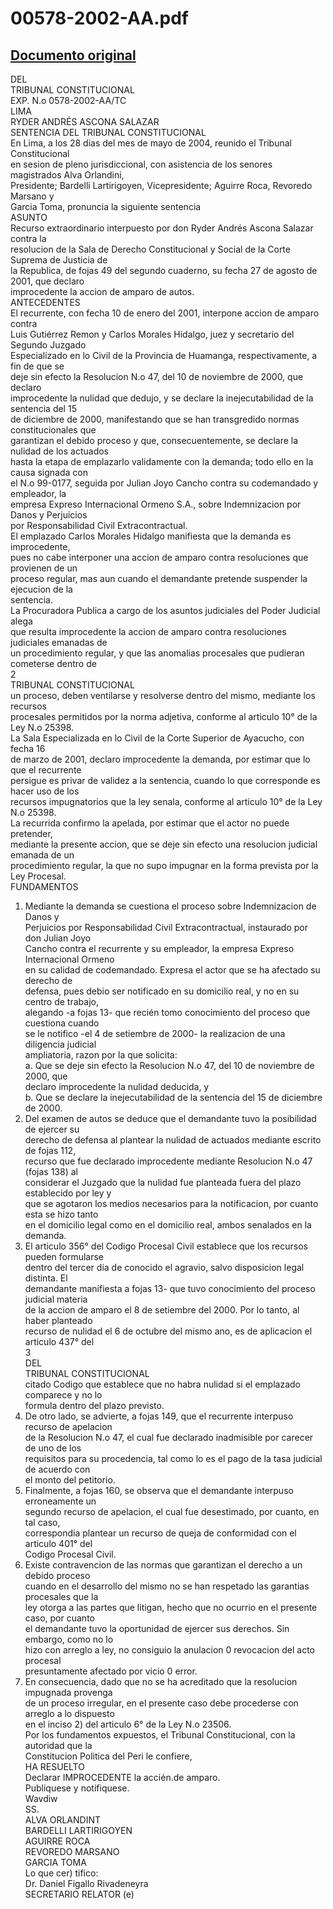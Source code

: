 
00578-2002-AA.pdf
=================
  
[Documento original](https://tc.gob.pe/jurisprudencia/2004/00578-2002-AA.pdf)  
---  
DEL  
TRIBUNAL CONSTITUCIONAL  
EXP. N.o 0578-2002-AA/TC  
LIMA  
RYDER ANDRÉS ASCONA SALAZAR  
SENTENCIA DEL TRIBUNAL CONSTITUCIONAL  
En Lima, a los 28 dias del mes de mayo de 2004, reunido el Tribunal Constitucional  
en sesion de pleno jurisdiccional, con asistencia de los senores magistrados Alva Orlandini,  
Presidente; Bardelli Lartirigoyen, Vicepresidente; Aguirre Roca, Revoredo Marsano y  
Garcia Toma, pronuncia la siguiente sentencia  
ASUNTO  
Recurso extraordinario interpuesto por don Ryder Andrés Ascona Salazar contra la  
resolucion de la Sala de Derecho Constitucional y Social de la Corte Suprema de Justicia de  
la Republica, de fojas 49 del segundo cuaderno, su fecha 27 de agosto de 2001, que declaro  
improcedente la accion de amparo de autos.  
ANTECEDENTES  
El recurrente, con fecha 10 de enero del 2001, interpone accion de amparo contra  
Luis Gutiérrez Remon y Carlos Morales Hidalgo, juez y secretario del Segundo Juzgado  
Especializado en lo Civil de la Provincia de Huamanga, respectivamente, a fin de que se  
deje sin efecto la Resolucion N.o 47, del 10 de noviembre de 2000, que declaro  
improcedente la nulidad que dedujo, y se declare la inejecutabilidad de la sentencia del 15  
de diciembre de 2000, manifestando que se han transgredido normas constitucionales que  
garantizan el debido proceso y que, consecuentemente, se declare la nulidad de los actuados  
hasta la etapa de emplazarlo validamente con la demanda; todo ello en la causa signada con  
el N.o 99-0177, seguida por Julian Joyo Cancho contra su codemandado y empleador, la  
empresa Expreso Internacional Ormeno S.A., sobre Indemnizacion por Danos y Perjuicios  
por Responsabilidad Civil Extracontractual.  
El emplazado Carlos Morales Hidalgo manifiesta que la demanda es improcedente,  
pues no cabe interponer una accion de amparo contra resoluciones que provienen de un  
proceso regular, mas aun cuando el demandante pretende suspender la ejecucion de la  
sentencia.  
La Procuradora Publica a cargo de los asuntos judiciales del Poder Judicial alega  
que resulta improcedente la accion de amparo contra resoluciones judiciales emanadas de  
un procedimiento regular, y que las anomalias procesales que pudieran cometerse dentro de  
2  
TRIBUNAL CONSTITUCIONAL  
un proceso, deben ventilarse y resolverse dentro del mismo, mediante los recursos  
procesales permitidos por la norma adjetiva, conforme al articulo 10° de la Ley N.o 25398.  
La Sala Especializada en lo Civil de la Corte Superior de Ayacucho, con fecha 16  
de marzo de 2001, declaro improcedente la demanda, por estimar que lo que el recurrente  
persigue es privar de validez a la sentencia, cuando lo que corresponde es hacer uso de los  
recursos impugnatorios que la ley senala, conforme al articulo 10° de la Ley N.o 25398.  
La recurrida confirmo la apelada, por estimar que el actor no puede pretender,  
mediante la presente accion, que se deje sin efecto una resolucion judicial emanada de un  
procedimiento regular, la que no supo impugnar en la forma prevista por la Ley Procesal.  
FUNDAMENTOS  
1. Mediante la demanda se cuestiona el proceso sobre Indemnizacion de Danos y  
Perjuicios por Responsabilidad Civil Extracontractual, instaurado por don Julian Joyo  
Cancho contra el recurrente y su empleador, la empresa Expreso Internacional Ormeno  
en su calidad de codemandado. Expresa el actor que se ha afectado su derecho de  
defensa, pues debio ser notificado en su domicilio real, y no en su centro de trabajo,  
alegando -a fojas 13- que recién tomo conocimiento del proceso que cuestiona cuando  
se le notifico -el 4 de setiembre de 2000- la realizacion de una diligencia judicial  
ampliatoria, razon por la que solicita:  
a. Que se deje sin efecto la Resolucion N.o 47, del 10 de noviembre de 2000, que  
declaro improcedente la nulidad deducida, y  
b. Que se declare la inejecutabilidad de la sentencia del 15 de diciembre de 2000.  
2. Del examen de autos se deduce que el demandante tuvo la posibilidad de ejercer su  
derecho de defensa al plantear la nulidad de actuados mediante escrito de fojas 112,  
recurso que fue declarado improcedente mediante Resolucion N.o 47 (fojas 138) al  
considerar el Juzgado que la nulidad fue planteada fuera del plazo establecido por ley y  
que se agotaron los medios necesarios para la notificacion, por cuanto esta se hizo tanto  
en el domicilio legal como en el domicilio real, ambos senalados en la demanda.  
3. El articulo 356° del Codigo Procesal Civil establece que los recursos pueden formularse  
dentro del tercer dia de conocido el agravio, salvo disposicion legal distinta. El  
demandante manifiesta a fojas 13- que tuvo conocimiento del proceso judicial materia  
de la accion de amparo el 8 de setiembre del 2000. Por lo tanto, al haber planteado  
recurso de nulidad el 6 de octubre del mismo ano, es de aplicacion el articulo 437° del  
3  
DEL  
TRIBUNAL CONSTITUCIONAL  
citado Codigo que establece que no habra nulidad si el emplazado comparece y no lo  
formula dentro del plazo previsto.  
4. De otro lado, se advierte, a fojas 149, que el recurrente interpuso recurso de apelacion  
de la Resolucion N.o 47, el cual fue declarado inadmisible por carecer de uno de los  
requisitos para su procedencia, tal como lo es el pago de la tasa judicial de acuerdo con  
el monto del petitorio.  
5. Finalmente, a fojas 160, se observa que el demandante interpuso erroneamente un  
segundo recurso de apelacion, el cual fue desestimado, por cuanto, en tal caso,  
correspondia plantear un recurso de queja de conformidad con el articulo 401° del  
Codigo Procesal Civil.  
6. Existe contravencion de las normas que garantizan el derecho a un debido proceso  
cuando en el desarrollo del mismo no se han respetado las garantias procesales que la  
ley otorga a las partes que litigan, hecho que no ocurrio en el presente caso, por cuanto  
el demandante tuvo la oportunidad de ejercer sus derechos. Sin embargo, como no lo  
hizo con arreglo a ley, no consiguio la anulacion 0 revocacion del acto procesal  
presuntamente afectado por vicio 0 error.  
7. En consecuencia, dado que no se ha acreditado que la resolucion impugnada provenga  
de un proceso irregular, en el presente caso debe procederse con arreglo a lo dispuesto  
en el inciso 2) del articulo 6° de la Ley N.o 23506.  
Por los fundamentos expuestos, el Tribunal Constitucional, con la autoridad que la  
Constitucion Politica del Peri le confiere,  
HA RESUELTO  
Declarar IMPROCEDENTE la accién.de amparo.  
Publiquese y notifiquese.  
Wavdiw  
SS.  
ALVA ORLANDINT  
BARDELLI LARTIRIGOYEN  
AGUIRRE ROCA  
REVOREDO MARSANO  
GARCIA TOMA  
Lo que cer) tifico:  
Dr. Daniel Figallo Rivadeneyra  
SECRETARIO RELATOR (e)